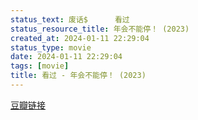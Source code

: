 ```yaml
---
status_text: 废话$      看过
status_resource_title: 年会不能停！‎ (2023)
created_at: 2024-01-11 22:29:04
status_type: movie
date: 2024-01-11 22:29:04
tags: [movie]
title: 看过 - 年会不能停！‎ (2023)
---
```

[豆瓣链接](https://movie.douban.com/subject/35725869/)
